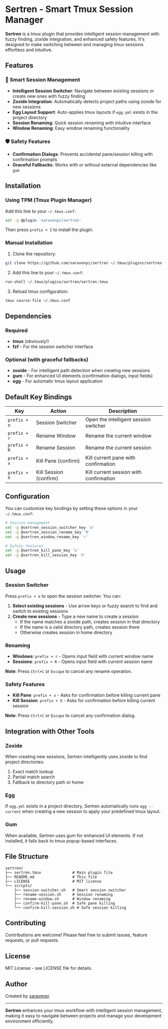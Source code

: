 # Sertren - Smart Tmux Session Manager

**Sertren** is a tmux plugin that provides intelligent session management with fuzzy finding, zoxide integration, and enhanced safety features. It's designed to make switching between and managing tmux sessions effortless and intuitive.

## Features

### 🚀 Smart Session Management
- **Intelligent Session Switcher**: Navigate between existing sessions or create new ones with fuzzy finding
- **Zoxide Integration**: Automatically detects project paths using zoxide for new sessions
- **Egg Layout Support**: Auto-applies tmux layouts if `egg.yml` exists in the project directory
- **Session Renaming**: Quick session renaming with intuitive interface
- **Window Renaming**: Easy window renaming functionality

### 🛡️ Safety Features
- **Confirmation Dialogs**: Prevents accidental pane/session killing with confirmation prompts
- **Graceful Fallbacks**: Works with or without external dependencies like `gum`

## Installation

### Using TPM (Tmux Plugin Manager)

Add this line to your `~/.tmux.conf`:

```bash
set -g @plugin 'saravenpi/sertren'
```

Then press `prefix + I` to install the plugin.

### Manual Installation

1. Clone the repository:
```bash
git clone https://github.com/saravenpi/sertren ~/.tmux/plugins/sertren
```

2. Add this line to your `~/.tmux.conf`:
```bash
run-shell ~/.tmux/plugins/sertren/sertren.tmux
```

3. Reload tmux configuration:
```bash
tmux source-file ~/.tmux.conf
```

## Dependencies

### Required
- **tmux** (obviously!)
- **fzf** - For the session switcher interface

### Optional (with graceful fallbacks)
- **zoxide** - For intelligent path detection when creating new sessions
- **gum** - For enhanced UI elements (confirmation dialogs, input fields)
- **egg** - For automatic tmux layout application

## Default Key Bindings

| Key | Action | Description |
|-----|--------|-------------|
| `prefix + o` | Session Switcher | Open the intelligent session switcher |
| `prefix + r` | Rename Window | Rename the current window |
| `prefix + R` | Rename Session | Rename the current session |
| `prefix + x` | Kill Pane (confirm) | Kill current pane with confirmation |
| `prefix + X` | Kill Session (confirm) | Kill current session with confirmation |

## Configuration

You can customize key bindings by setting these options in your `~/.tmux.conf`:

```bash
# Session management
set -g @sertren_session_switcher_key 'o'
set -g @sertren_session_rename_key 'R'
set -g @sertren_window_rename_key 'r'

# Safety features
set -g @sertren_kill_pane_key 'x'
set -g @sertren_kill_session_key 'X'
```

## Usage

### Session Switcher

Press `prefix + o` to open the session switcher. You can:

1. **Select existing sessions** - Use arrow keys or fuzzy search to find and switch to existing sessions
2. **Create new sessions** - Type a new name to create a session:
   - If the name matches a zoxide path, creates session in that directory
   - If the name is a valid directory path, creates session there
   - Otherwise creates session in home directory

### Renaming

- **Windows**: `prefix + r` - Opens input field with current window name
- **Sessions**: `prefix + R` - Opens input field with current session name

**Note**: Press `Ctrl+C` or `Escape` to cancel any rename operation.

### Safety Features

- **Kill Pane**: `prefix + x` - Asks for confirmation before killing current pane
- **Kill Session**: `prefix + X` - Asks for confirmation before killing current session

**Note**: Press `Ctrl+C` or `Escape` to cancel any confirmation dialog.

## Integration with Other Tools

### Zoxide
When creating new sessions, Sertren intelligently uses zoxide to find project directories:
1. Exact match lookup
2. Partial match search
3. Fallback to directory path or home

### Egg
If `egg.yml` exists in a project directory, Sertren automatically runs `egg --current` when creating a new session to apply your predefined tmux layout.

### Gum
When available, Sertren uses gum for enhanced UI elements. If not installed, it falls back to tmux popup-based interfaces.

## File Structure

```
sertren/
├── sertren.tmux              # Main plugin file
├── README.md                 # This file
├── LICENSE                   # MIT license
└── scripts/
    ├── session-switcher.sh   # Smart session switcher
    ├── rename-session.sh     # Session renaming
    ├── rename-window.sh      # Window renaming
    ├── confirm-kill-pane.sh  # Safe pane killing
    └── confirm-kill-session.sh # Safe session killing
```

## Contributing

Contributions are welcome! Please feel free to submit issues, feature requests, or pull requests.

## License

MIT License - see LICENSE file for details.

## Author

Created by [saravenpi](https://github.com/saravenpi)

---

**Sertren** enhances your tmux workflow with intelligent session management, making it easy to navigate between projects and manage your development environment efficiently.
